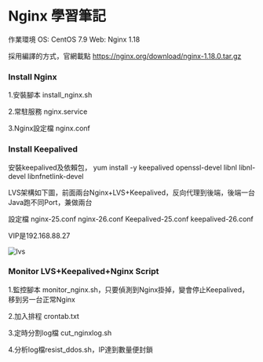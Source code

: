 # Nginx 學習筆記  

作業環境  OS: CentOS 7.9    Web: Nginx 1.18

採用編譯的方式，官網載點 https://nginx.org/download/nginx-1.18.0.tar.gz

### Install Nginx

1.安裝腳本 install_nginx.sh

2.常駐服務  nginx.service 

3.Nginx設定檔  nginx.conf

### Install Keepalived 

安裝keepalived及依賴包， yum install -y keepalived openssl-devel libnl libnl-devel  libnfnetlink-devel

LVS架構如下圖，前面兩台Nginx+LVS+Keepalived，反向代理到後端，後端一台Java跑不同Port，兼做兩台

設定檔 nginx-25.conf nginx-26.conf Keepalived-25.conf keepalived-26.conf  

VIP是192.168.88.27 

![lvs](https://user-images.githubusercontent.com/37530440/185299345-e976f848-97b7-498a-a8de-d313720f8571.png)

### Monitor LVS+Keepalived+Nginx Script
    
1.監控腳本 monitor_nginx.sh，只要偵測到Nginx掛掉，變會停止Keepalived，移到另一台正常Nginx

2.加入排程 crontab.txt

3.定時分割log檔 cut_nginxlog.sh

4.分析log檔resist_ddos.sh，IP達到數量便封鎖 

